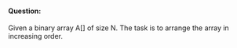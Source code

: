 #### Question:

Given a binary array A[] of size N. The task is to arrange the array in increasing order.
